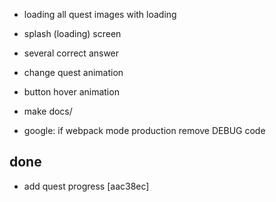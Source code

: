 - loading all quest images with loading
- splash (loading) screen
- several correct answer
- change quest animation
- button hover animation
- make docs/

- google: if webpack mode production remove DEBUG code

## done
- add quest progress [aac38ec]
